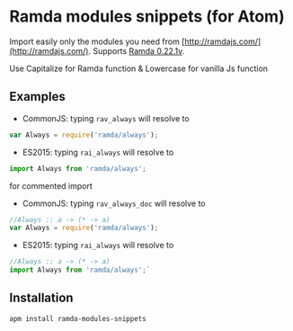 # Ramda modules snippets (for Atom)

Import easily only the modules you need from [http://ramdajs.com/](http://ramdajs.com/).
Supports [Ramda 0.22.1v](http://ramdajs.com/).

Use Capitalize for Ramda function & Lowercase for vanilla Js function

## Examples
- CommonJS: typing `rav_always` will resolve to
```js
var Always = require('ramda/always');
```

- ES2015: typing `rai_always` will resolve to
```js
import Always from 'ramda/always';
```

for commented import

- CommonJS: typing `rav_always_doc` will resolve to
```js
//Always :: a -> (* -> a)
var Always = require('ramda/always');
```

- ES2015: typing `rai_always` will resolve to
```js
//Always :: a -> (* -> a)
import Always from 'ramda/always';`
```

## Installation
```
apm install ramda-modules-snippets
```
